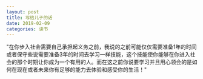 ```yaml
---
layout: post
title: 写给儿子的话
date: 2019-02-09
categories: 读书
---
```


"在你步入社会需要自己承担起义务之前，我说的之前可能仅仅需要准备1年的时间或者保守些说需要准备3年的时间去学习一样技能，这个技能使你能够在你进入社会的那个时期让你成为一个有用的人。而在这之前你说要学习并且用心领会的是如何在现在或者未来你有足够的能力去体验和感受你的生活！"